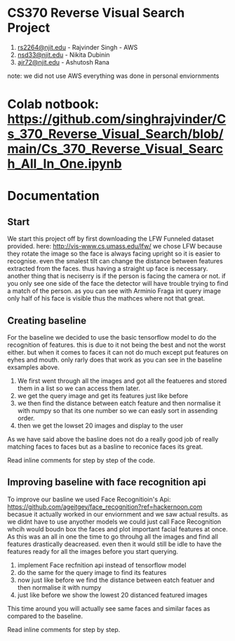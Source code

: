 # CS370 Reverse Visual Search Project
1. rs2264@njit.edu - Rajvinder Singh - AWS
2. nsd33@njit.edu - Nikita Dubinin
3. ajr72@njit.edu - Ashutosh Rana

note: we did not use AWS everything was done in personal enviornments

# Colab notbook: https://github.com/singhrajvinder/Cs_370_Reverse_Visual_Search/blob/main/Cs_370_Reverse_Visual_Search_All_In_One.ipynb

# Documentation

## Start 

We start this project off by first downloading the LFW Funneled dataset provided. here: http://vis-www.cs.umass.edu/lfw/ we chose LFW because they rotate the image so the face is always facing upright so it is easier to recognise. even the smalest tilt can change the distance between features extracted from the faces. thus having a straight up face is necessary. another thing that is neciserry is if the person is facing the camera or not. if you only see one side of the face the detector will have trouble trying to find a match of the person. as you can see with Arminio Fraga int query image only half of his face is visible thus the mathces where not that great.

## Creating baseline

For the baseline we decided to use the basic tensorflow model to do the recognition of features. this is due to it not being the best and not the worst either. but when it comes to faces it can not do much except put features on eyhes and mouth. only rarly does that work as you can see in the baseline exsamples above. 
1. We first went through all the images and got all the featueres and stored them in a list so we can access them later. 
2. we get the query image and get its features just like before
3. we then find the distance between eatch feature and then normalise it with numpy so that its one number so we can easly sort in assending order. 
4. then we get the lowset 20 images and display to the user

As we have said above the basline does not do a really good job of really matching faces to faces but as a basline to reconice faces its great.

Read inline comments for step by step of the code.

## Improving baseline with face recognition api

To improve our basline we used Face Recognitioin's Api: https://github.com/ageitgey/face_recognition?ref=hackernoon.com becasue it actually worked in our enviornment and we saw actual results. as we didnt have to use anyother models we could just call Face Recognition whcih would boudn box the faces and plot important facial features at once. As this was an all in one the time to go throuhg all the images and find all features drastically deacreased. even then it would still be idle to have the features ready for all the images before you start querying.
1. implement Face recfnition api instead of tensorflow model 
2. do the same for the query image to find its features
3. now just like before we find the distance between eatch featuer and then normalise it with numpy
4. just like before we show the lowest 20 distanced featured images

This time around you will actually see same faces and similar faces as compared to the baseline. 

Read inline comments for step by step.
